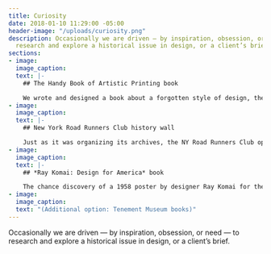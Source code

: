 ```yaml
---
title: Curiosity
date: 2018-01-10 11:29:00 -05:00
header-image: "/uploads/curiosity.png"
description: Occasionally we are driven — by inspiration, obsession, or need — to
  research and explore a historical issue in design, or a client’s brief.
sections:
- image: 
  image_caption: 
  text: |-
    ## The Handy Book of Artistic Printing book

    We wrote and designed a book about a forgotten style of design, the elaborate letterpress printing of the nineteenth century called artistic printing. The book was the right thing at the right time — for several years nineteenth-century-inspired design has flourished and our book won awards and went into two editions.
- image: 
  image_caption: 
  text: |-
    ## New York Road Runners Club history wall

    Just as it was organizing its archives, the NY Road Runners Club opened a new Running Center on West 57th Street in New York City. While working with Winthrop to design a history wall in the center, we explored collections of marathon artifacts, publications, and video documentaries.
- image: 
  image_caption: 
  text: |-
    ## *Ray Komai: Design for America* book

    The chance discovery of a 1958 poster by designer Ray Komai for the Type Directors Club (we’re board members) let to an obsession with the story of this talent’s unusual career. Research in New York, Washington, and Los Angeles ended in a self-published book.
- image: 
  image_caption: 
  text: "(Additional option: Tenement Museum books)"
---
```


Occasionally we are driven — by inspiration, obsession, or need — to research and explore a historical issue in design, or a client’s brief.